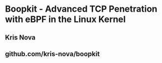 # Boopkit - Advanced TCP Penetration with eBPF in the Linux Kernel
## Kris Nova
## github.com/kris-nova/boopkit

